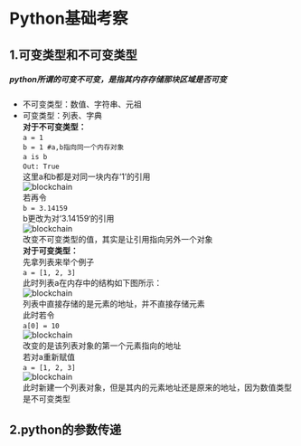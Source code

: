 # Python基础考察

## 1.可变类型和不可变类型
##### python所谓的可变不可变，是指其内存存储那块区域是否可变
* 不可变类型：数值、字符串、元祖  
* 可变类型：列表、字典  
**对于不可变类型：**  
```a = 1```  
```b = 1 #a,b指向同一个内存对象```  
```a is b```   
```Out: True```  
这里a和b都是对同一块内存‘1’的引用  
![blockchain](https://raw.githubusercontent.com/WeiHsuBH/Python-Learning/master/imgs/a%3Db%3D1.png)  
若再令  
```b = 3.14159```   
b更改为对‘3.14159‘的引用  
![blockchain](https://raw.githubusercontent.com/WeiHsuBH/Python-Learning/master/imgs/a%3D1b%3D314159.png)  
改变不可变类型的值，其实是让引用指向另外一个对象  
**对于可变类型：**  
先拿列表来举个例子  
```a = [1, 2, 3]```  
此时列表a在内存中的结构如下图所示：  
![blockchain](https://raw.githubusercontent.com/WeiHsuBH/Python-Learning/master/imgs/list1.png)  
列表中直接存储的是元素的地址，并不直接存储元素  
此时若令  
```a[0] = 10```  
![blockchain](https://raw.githubusercontent.com/WeiHsuBH/Python-Learning/master/imgs/list3.png)  
改变的是该列表对象的第一个元素指向的地址  
若对a重新赋值  
```a = [1, 2, 3]```  
![blockchain](https://raw.githubusercontent.com/WeiHsuBH/Python-Learning/master/imgs/list2.png)  
此时新建一个列表对象，但是其内的元素地址还是原来的地址，因为数值类型是不可变类型

## 2.python的参数传递
